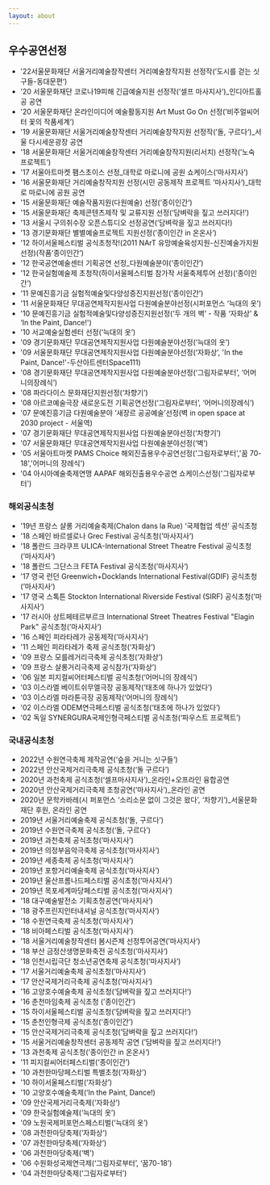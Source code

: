 ```yaml
---
layout: about
---
```


## 우수공연선정
- '22서울문화재단 서울거리예술창작센터 거리예술창작지원 선정작(’도시를 걷는 싯구들-동대문편‘) 
- '20 서울문화재단 코로나19피해 긴급예술지원 선정작(’셀프 마사지사‘)_인디아트홀 공 공연 
- '20 서울문화재단 온라인미디어 예술활동지원 Art Must Go On 선정(’비주얼씨어터 꽃의 작품세계‘) 
- '19 서울문화재단 서울거리예술창작센터 거리예술창작지원 선정작(’돌, 구르다‘)_서울 다시세운광장 공연 
- '18 서울문화재단 서울거리예술창작센터 거리예술창작지원(리서치) 선정작(’노숙 프로젝트‘) 
- '17 서울아트마켓 팸스초이스 선정_대학로 마로니에 공원 쇼케이스(‘마사지사’) 
- '16 서울문화재단 거리예술창작지원 선정(시민 공동제작 프로젝트 ’마사지사‘)_대학로 마로니에 공원 공연
- '15 서울문화재단 예술작품지원(다원예술) 선정(’종이인간‘)
- '15 서울문화재단 축제콘텐츠제작 및 교류지원 선정(‘담벼락을 짚고 쓰러지다!’)
- '13 서울시 구의취수장 오픈스튜디오 선정공연(‘담벼락을 짚고 쓰러지다!)
- '13 경기문화재단 별별예술프로젝트 지원선정(’종이인간 in 온온사‘)
- '12 하이서울페스티벌 공식초청작!(2011 NArT 유망예술육성지원-신진예술가지원 선정)(작품‘종이인간’)
- '12 한국공연예술센터 기획공연 선정_다원예술분야(‘종이인간’)
- '12 한국실험예술제 초청작(하이서울페스티벌 참가작 서울축제투어 선정)(‘종이인간’)
- '11 문예진흥기금 실험적예술및다양성증진지원선정(‘종이인간’)
- '11 서울문화재단 무대공연제작지원사업 다원예술분야선정(시퍼포먼스 ‘늑대의 옷’)
- '10 문예진흥기금 실험적예술및다양성증진지원선정(‘두 개의 벽’ - 작품 ‘자화상’ & ‘In the Paint, Dance!')
- '10 서교예술실험센터 선정(‘늑대의 옷’)
- '09 경기문화재단 무대공연제작지원사업 다원예술분야선정(‘늑대의 옷’)
- '09 서울문화재단 무대공연제작지원사업 다원예술분야선정(‘자화상’, 'In the Paint, Dance!'-두산아트센터Space111)
- '08 경기문화재단 무대공연제작지원사업 다원예술분야선정(‘그림자로부터’, ‘어머니의장례식’)
- '08 파라다이스 문화재단지원선정(‘차향기’)
- '08 아르코예술극장 새로운도전 기획공연선정(‘그림자로부터’, ‘어머니의장례식’)
- '07 문예진흥기금 다원예술분야 ‘새장르 공공예술’선정(벽 in open space at 2030 project - 서울역)
- '07 경기문화재단 무대공연제작지원사업 다원예술분야선정(‘차향기’)
- '07 서울문화재단 무대공연제작지원사업 다원예술분야선정(‘벽’)
- '05 서울아트마켓 PAMS Choice 해외진출용우수공연선정('그림자로부터','꿈 70-18','어머니의 장례식')
- '04 아시아예술축제연맹 AAPAF 해외진출용우수공연 쇼케이스선정('그림자로부터')

### 해외공식초청
- '19년 프랑스 샬롱 거리예술축제(Chalon dans la Rue) ‘국제협업 섹션’ 공식초청 
- '18 스페인 바르셀로나 Grec Festival 공식초청(’마사지사‘) 
- '18 폴란드 크라쿠프 ULICA-International Street Theatre Festival 공식초청(’마사지사‘) 
- '18 폴란드 그단스크 FETA Festival 공식초청(’마사지사‘) 
- '17 영국 런던 Greenwich+Docklands International Festival(GDIF) 공식초청(’마사지사‘) 
- '17 영국 스톡튼 Stockton International Riverside Festival (SIRF) 공식초청(’마사지사‘) 
- '17 러시아 상트페테르부르크 International Street Theatres Festival "Elagin Park" 공식초청(’마사지사‘) 
- '16 스페인 피라타레가 공동제작(’마사지사‘)
- '11 스페인 피라타레가 축제 공식초청(‘자화상’)
- '09 프랑스 모를레거리극축제 공식초청(‘자화상’)
- '09 프랑스 샬롱거리극축제 공식참가(‘자화상’)
- '06 일본 피지컬씨어터페스티벌 공식초청(‘어머니의 장례식’)
- '03 이스라엘 베이트쉬무엘극장 공동제작(‘태초에 하나가 있었다’)
- '03 이스라엘 마라톤극장 공동제작(‘어머니의 장례식’)
- '02 이스라엘 ODEM연극페스티벌 공식초청(‘태초에 하나가 있었다’)
- '02 독일 SYNERGURA국제인형극페스티벌 공식초청(‘파우스트 프로젝트’)

### 국내공식초청
- 2022년 수원연극축제 제작공연(‘숲을 거니는 싯구들’) 
- 2022년 안산국제거리극축제 공식초청(‘돌 구르다’) 
- 2020년 과천축제 공식초청(‘셀프마사지사’)_온라인+오프라인 융합공연 
- 2020년 안산국제거리극축제 초청공연(‘마사지사’)_온라인 공연 
- 2020년 문학카바레(시 퍼포먼스 ‘소리소문 없이 그것은 왔다’, ‘차향기’)_서울문화재단 후원, 온라인 공연 
- 2019년 서울거리예술축제 공식초청(‘돌, 구르다’) 
- 2019년 수원연극축제 공식초청(‘돌, 구르다’) 
- 2019년 과천축제 공식초청(‘마사지사’)
- 2019년 의정부음악극축제 공식초청(‘마사지사’) 
- 2019년 세종축제 공식초청(‘마사지사’) 
- 2019년 포항거리예술축제 공식초청(‘마사지사’) 
- 2019년 울산프롬나드페스티벌 공식초청(‘마사지사’) 
- 2019년 목포세계마당페스티벌 공식초청(‘마사지사’) 
- '18 대구예술발전소 기획초청공연(’마사지사‘) 
- '18 광주프린지인터내셔널 공식초청(’마사지사‘) 
- '18 수원연극축제 공식초청(’마사지사‘) 
- '18 비아페스티벌 공식초청(‘마사지사’) 
- '18 서울거리예술창작센터 봄시즌제 선정투어공연(’마사지사‘) 
- '18 부산 금정산생명문화축전 공식초청(’마사지사‘) 
- '18 인천시립극단 청소년공연축제 공식초청(‘마사지사’) 
- '17 서울거리예술축제 공식초청(’마사지사‘) 
- '17 안산국제거리극축제 공식초청(’마사지사‘) 
- '16 고양호수예술축제 공식초청(’담벼락을 짚고 쓰러지다!‘) 
- '16 춘천마임축제 공식초청 (’종이인간‘)  
- '15 하이서울페스티벌 공식초청(’담벼락을 짚고 쓰러지다!‘)
- '15 춘천인형극제 공식초청(‘종이인간’)
- '15 안산국제거리극축제 공식초청(’담벼락을 짚고 쓰러지다!‘)
- '15 서울거리예술창작센터 공동제작 공연 (’담벼락을 짚고 쓰러지다!‘)
- '13 과천축제 공식초청(’종이인간 in 온온사‘)
- '11 피지컬씨어터페스티벌(‘종이인간’)
- '10 과천한마당페스티벌 특별초청(‘자화상’)
- '10 하이서울페스티벌(‘자화상’)
- '10 고양호수예술축제(‘In the Paint, Dance!)
- '09 안산국제거리극축제(‘자화상’)
- '09 한국실험예술제(‘늑대의 옷’)
- '09 노원국제퍼포먼스페스티벌(‘늑대의 옷’)
- '08 과천한마당축제(‘자화상’)
- '07 과천한마당축제(‘자화상’)
- '06 과천한마당축제(‘벽’)
- '06 수원화성국제연극제(‘그림자로부터’, ‘꿈70-18’)
- '04 과천한마당축제(‘그림자로부터’)
